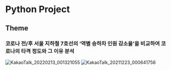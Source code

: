 # Python Project
## Theme
### 코로나 전/후 서울 지하철 7호선의 ‘역별 승하차 인원 감소율’을 비교하여 코로나의 타격 정도와 그 이유 분석
![KakaoTalk_20220213_001321055](https://user-images.githubusercontent.com/81212131/153716910-393d99fe-caae-4033-bf3d-2402091c933a.jpg)
![KakaoTalk_20211223_000641756](https://user-images.githubusercontent.com/81212131/153716858-8d2d1c0b-e484-4826-b5f5-9d173ee5c3c6.png)

